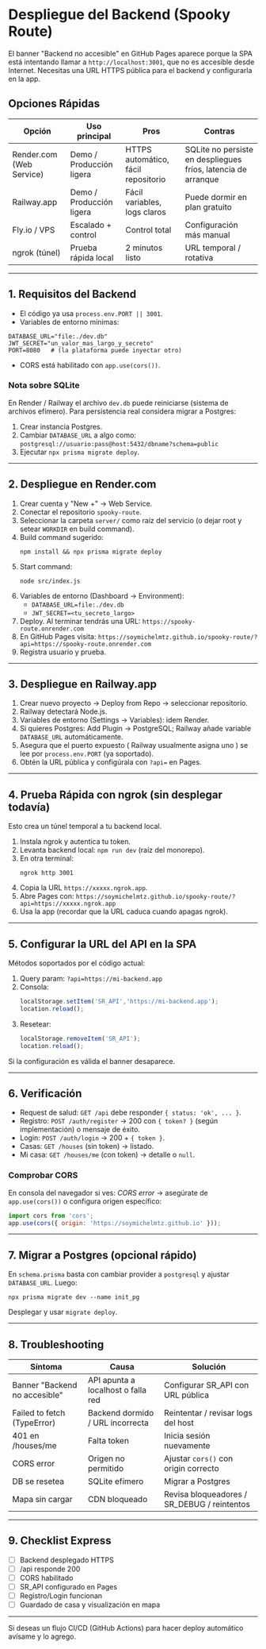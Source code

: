 # Despliegue del Backend (Spooky Route)

El banner "Backend no accesible" en GitHub Pages aparece porque la SPA está intentando llamar a `http://localhost:3001`, que no es accesible desde Internet. Necesitas una URL HTTPS pública para el backend y configurarla en la app.

## Opciones Rápidas
| Opción | Uso principal | Pros | Contras |
|--------|---------------|------|---------|
| Render.com (Web Service) | Demo / Producción ligera | HTTPS automático, fácil repositorio | SQLite no persiste en despliegues fríos, latencia de arranque |
| Railway.app | Demo / Producción ligera | Fácil variables, logs claros | Puede dormir en plan gratuito |
| Fly.io / VPS | Escalado + control | Control total | Configuración más manual |
| ngrok (túnel) | Prueba rápida local | 2 minutos listo | URL temporal / rotativa |

---
## 1. Requisitos del Backend
- El código ya usa `process.env.PORT || 3001`.
- Variables de entorno mínimas:
```
DATABASE_URL="file:./dev.db"
JWT_SECRET="un_valor_mas_largo_y_secreto"
PORT=8080   # (la plataforma puede inyectar otro)
```
- CORS está habilitado con `app.use(cors())`.

### Nota sobre SQLite
En Render / Railway el archivo `dev.db` puede reiniciarse (sistema de archivos efímero). Para persistencia real considera migrar a Postgres:
1. Crear instancia Postgres.
2. Cambiar `DATABASE_URL` a algo como:
   `postgresql://usuario:pass@host:5432/dbname?schema=public`
3. Ejecutar `npx prisma migrate deploy`.

---
## 2. Despliegue en Render.com
1. Crear cuenta y "New +" → Web Service.
2. Conectar el repositorio `spooky-route`.
3. Seleccionar la carpeta `server/` como raíz del servicio (o dejar root y setear `WORKDIR` en build command).
4. Build command sugerido:
   ```
   npm install && npx prisma migrate deploy
   ```
5. Start command:
   ```
   node src/index.js
   ```
6. Variables de entorno (Dashboard → Environment):
   - `DATABASE_URL=file:./dev.db`
   - `JWT_SECRET=<tu_secreto_largo>`
7. Deploy. Al terminar tendrás una URL: `https://spooky-route.onrender.com`
8. En GitHub Pages visita:
   `https://soymichelmtz.github.io/spooky-route/?api=https://spooky-route.onrender.com`
9. Registra usuario y prueba.

---
## 3. Despliegue en Railway.app
1. Crear nuevo proyecto → Deploy from Repo → seleccionar repositorio.
2. Railway detectará Node.js.
3. Variables de entorno (Settings → Variables): idem Render.
4. Si quieres Postgres: Add Plugin → PostgreSQL; Railway añade variable `DATABASE_URL` automáticamente.
5. Asegura que el puerto expuesto ( Railway usualmente asigna uno ) se lee por `process.env.PORT` (ya soportado).
6. Obtén la URL pública y configúrala con `?api=` en Pages.

---
## 4. Prueba Rápida con ngrok (sin desplegar todavía)
Esto crea un túnel temporal a tu backend local.
1. Instala ngrok y autentica tu token.
2. Levanta backend local: `npm run dev` (raíz del monorepo).
3. En otra terminal:
   ```
   ngrok http 3001
   ```
4. Copia la URL `https://xxxxx.ngrok.app`.
5. Abre Pages con:
   `https://soymichelmtz.github.io/spooky-route/?api=https://xxxxx.ngrok.app`
6. Usa la app (recordar que la URL caduca cuando apagas ngrok).

---
## 5. Configurar la URL del API en la SPA
Métodos soportados por el código actual:
1. Query param: `?api=https://mi-backend.app`
2. Consola:
   ```js
   localStorage.setItem('SR_API','https://mi-backend.app');
   location.reload();
   ```
3. Resetear:
   ```js
   localStorage.removeItem('SR_API');
   location.reload();
   ```

Si la configuración es válida el banner desaparece.

---
## 6. Verificación
- Request de salud: `GET /api` debe responder `{ status: 'ok', ... }`.
- Registro: `POST /auth/register` → 200 con `{ token? }` (según implementación) o mensaje de éxito.
- Login: `POST /auth/login` → 200 + `{ token }`.
- Casas: `GET /houses` (sin token) → listado.
- Mi casa: `GET /houses/me` (con token) → detalle o `null`.

### Comprobar CORS
En consola del navegador si ves: *CORS error* → asegúrate de `app.use(cors())` o configura origen específico:
```js
import cors from 'cors';
app.use(cors({ origin: 'https://soymichelmtz.github.io' }));
```

---
## 7. Migrar a Postgres (opcional rápido)
En `schema.prisma` basta con cambiar provider a `postgresql` y ajustar `DATABASE_URL`. Luego:
```
npx prisma migrate dev --name init_pg
```
Desplegar y usar `migrate deploy`.

---
## 8. Troubleshooting
| Síntoma | Causa | Solución |
|--------|-------|----------|
| Banner "Backend no accesible" | API apunta a localhost o falla red | Configurar SR_API con URL pública |
| Failed to fetch (TypeError) | Backend dormido / URL incorrecta | Reintentar / revisar logs del host |
| 401 en /houses/me | Falta token | Inicia sesión nuevamente |
| CORS error | Origen no permitido | Ajustar `cors()` con origin correcto |
| DB se resetea | SQLite efímero | Migrar a Postgres |
| Mapa sin cargar | CDN bloqueado | Revisa bloqueadores / SR_DEBUG / reintentos |

---
## 9. Checklist Express
- [ ] Backend desplegado HTTPS
- [ ] /api responde 200
- [ ] CORS habilitado
- [ ] SR_API configurado en Pages
- [ ] Registro/Login funcionan
- [ ] Guardado de casa y visualización en mapa

---
Si deseas un flujo CI/CD (GitHub Actions) para hacer deploy automático avísame y lo agrego.
